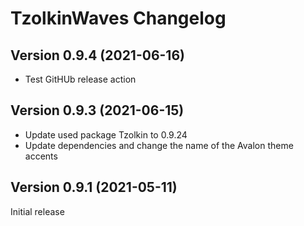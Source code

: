 # TzolkinWaves Changelog

## Version 0.9.4 (2021-06-16)

- Test GitHUb release action

## Version 0.9.3 (2021-06-15)

- Update used package Tzolkin to 0.9.24
- Update dependencies and change the name of the Avalon theme accents

## Version 0.9.1 (2021-05-11)

Initial release
